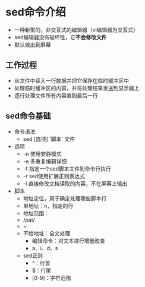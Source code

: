 # sed命令介绍

- 一种新型的，非交互式的编辑器（vi编辑器为交互式）
- sed编辑器没有破坏性，它**不会修改文件**
- 默认输出到屏幕

## 工作过程

- 从文件中读入一行数据并把它保存在临时缓冲区中
- 处理临时缓冲区的内容，并将处理结果发送到显示器上
- 逐行处理文件所有内容直到最后一行

## sed命令基础

- 命令语法
  - sed	[选项]	'脚本'	文件
- 选项
  - -n  使用安静模式
  - -e  多重复编辑详细
  - -f  指定一个sed脚本文件到命令行执行
  - -r  sed使用扩展正则表达式
  - -i  直接修改文档读取的内容，不在屏幕上输出
- 脚本
  - 地址定位，用于确定处理哪些脚本行
  - 单地址：n，指定的行
  - 地址范围：
  - /pat/
  - ~
  - 不给地址：全文处理
    - 编辑命令：对文本进行增删改查
    - a、i、d、s
  - sed正则
    - ^：行首
    - $：行尾
    - [0-9]：字符范围